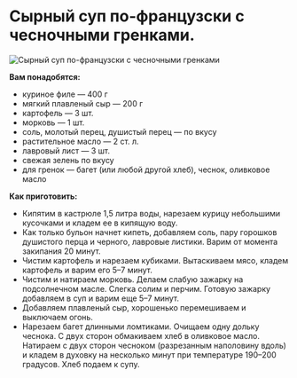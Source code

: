 # Сырный суп по-французски с чесночными гренками.
![Сырный суп по-французски с чесночными гренками](/images/Kulinar/Soup/sirnii_sup_s_chesnochnimi_grenkami.jpg 'Сырный суп по-французски с чесночными гренками')

**Вам понадобятся:**

- куриное филе — 400 г
- мягкий плавленый сыр — 200 г
- картофель — 3 шт.
- морковь — 1 шт.
- соль, молотый перец, душистый перец — по вкусу
- растительное масло — 2 ст. л.
- лавровый лист — 3 шт.
- свежая зелень по вкусу
- для гренок — багет (или любой другой хлеб), чеснок, оливковое масло

**Как приготовить:**

- Кипятим в кастрюле 1,5 литра воды, нарезаем курицу небольшими кусочками и кладем ее в кипящую воду.
- Как только бульон начнет кипеть, добавляем соль, пару горошков душистого перца и черного, лавровые листики. Варим от момента закипания 20 минут.
- Чистим картофель и нарезаем кубиками. Вытаскиваем мясо, кладем картофель и варим его 5–7 минут.
- Чистим и натираем морковь. Делаем слабую зажарку на подсолнечном масле. Слегка солим и перчим. Готовую зажарку добавляем в суп и варим еще 5–7 минут.
- Добавляем плавленый сыр, хорошенько перемешиваем и выключаем огонь.
- Нарезаем багет длинными ломтиками. Очищаем одну дольку чеснока. С двух сторон обмакиваем хлеб в оливковое масло. Натираем с двух сторон чесноком (разрезанным наполовину вдоль) и кладем в духовку на несколько минут при температуре 190–200 градусов. Хлеб подаем к супу.
